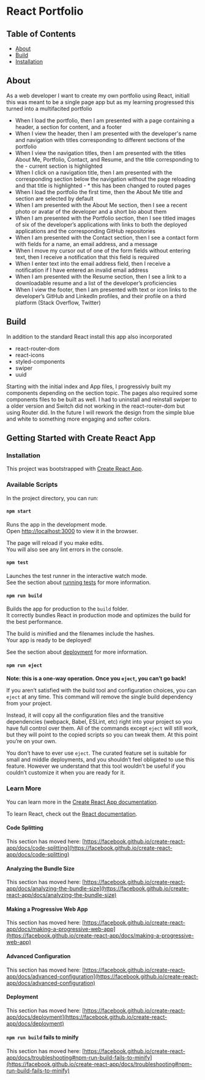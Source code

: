 # React Portfolio

  ## Table of Contents
  * [About](#about)
  * [Build](#build)
  * [Installation](#installation)

## About

As a web developer I want to create my own portfolio using React, initiall this was meant to be a single page app but as my learning progressed
this turned into a multifacited portfolio 

- When I load the portfolio, then I am presented with a page containing a header, a section for content, and a footer
- When I view the header, then I am presented with the developer's name and navigation with titles corresponding to different sections of the portfolio
- When I view the navigation titles, then I am presented with the titles About Me, Portfolio, Contact, and Resume, and the title corresponding to the - current section is highlighted
- When I click on a navigation title, then I am presented with the corresponding section below the navigation without the page reloading and that title is highlighted - * this has been changed to routed pages 
- When I load the portfolio the first time, then the About Me title and section are selected by default
- When I am presented with the About Me section, then I see a recent photo or avatar of the developer and a short bio about them
- When I am presented with the Portfolio section, then I see titled images of six of the developer’s applications with links to both the deployed applications and the corresponding GitHub repositories
- When I am presented with the Contact section, then I see a contact form with fields for a name, an email address, and a message
- When I move my cursor out of one of the form fields without entering text, then I receive a notification that this field is required
- When I enter text into the email address field, then I receive a notification if I have entered an invalid email address
- When I am presented with the Resume section, then I see a link to a downloadable resume and a list of the developer’s proficiencies
- When I view the footer, then I am presented with text or icon links to the developer’s GitHub and LinkedIn profiles, and their profile on a third platform (Stack Overflow, Twitter)

## Build

In addition to the standard React install this app also incorporated
- react-router-dom
- react-icons
- styled-components
- swiper
- uuid

Starting with the initial index and App files, I progressivly built my components depending on the section topic. The pages also required some 
components files to be built as well. I had to uninstall and reinstall swiper to a older version and Switch did not working in the react-router-dom but using Router did. In the future I will rework the design from the simple blue and white to something more engaging and softer colors.

## Getting Started with Create React App

### Installation

This project was bootstrapped with [Create React App](https://github.com/facebook/create-react-app).

### Available Scripts

In the project directory, you can run:

#### `npm start`

Runs the app in the development mode.\
Open [http://localhost:3000](http://localhost:3000) to view it in the browser.

The page will reload if you make edits.\
You will also see any lint errors in the console.

#### `npm test`

Launches the test runner in the interactive watch mode.\
See the section about [running tests](https://facebook.github.io/create-react-app/docs/running-tests) for more information.

#### `npm run build`

Builds the app for production to the `build` folder.\
It correctly bundles React in production mode and optimizes the build for the best performance.

The build is minified and the filenames include the hashes.\
Your app is ready to be deployed!

See the section about [deployment](https://facebook.github.io/create-react-app/docs/deployment) for more information.

#### `npm run eject`

**Note: this is a one-way operation. Once you `eject`, you can’t go back!**

If you aren’t satisfied with the build tool and configuration choices, you can `eject` at any time. This command will remove the single build dependency from your project.

Instead, it will copy all the configuration files and the transitive dependencies (webpack, Babel, ESLint, etc) right into your project so you have full control over them. All of the commands except `eject` will still work, but they will point to the copied scripts so you can tweak them. At this point you’re on your own.

You don’t have to ever use `eject`. The curated feature set is suitable for small and middle deployments, and you shouldn’t feel obligated to use this feature. However we understand that this tool wouldn’t be useful if you couldn’t customize it when you are ready for it.

### Learn More

You can learn more in the [Create React App documentation](https://facebook.github.io/create-react-app/docs/getting-started).

To learn React, check out the [React documentation](https://reactjs.org/).

#### Code Splitting

This section has moved here: [https://facebook.github.io/create-react-app/docs/code-splitting](https://facebook.github.io/create-react-app/docs/code-splitting)

#### Analyzing the Bundle Size

This section has moved here: [https://facebook.github.io/create-react-app/docs/analyzing-the-bundle-size](https://facebook.github.io/create-react-app/docs/analyzing-the-bundle-size)

#### Making a Progressive Web App

This section has moved here: [https://facebook.github.io/create-react-app/docs/making-a-progressive-web-app](https://facebook.github.io/create-react-app/docs/making-a-progressive-web-app)

#### Advanced Configuration

This section has moved here: [https://facebook.github.io/create-react-app/docs/advanced-configuration](https://facebook.github.io/create-react-app/docs/advanced-configuration)

#### Deployment

This section has moved here: [https://facebook.github.io/create-react-app/docs/deployment](https://facebook.github.io/create-react-app/docs/deployment)

#### `npm run build` fails to minify

This section has moved here: [https://facebook.github.io/create-react-app/docs/troubleshooting#npm-run-build-fails-to-minify](https://facebook.github.io/create-react-app/docs/troubleshooting#npm-run-build-fails-to-minify)
